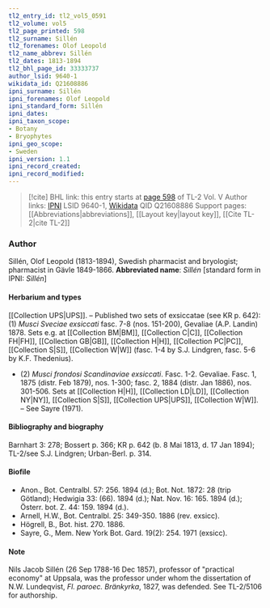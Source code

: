 ```yaml
---
tl2_entry_id: tl2_vol5_0591
tl2_volume: vol5
tl2_page_printed: 598
tl2_surname: Sillén
tl2_forenames: Olof Leopold
tl2_name_abbrev: Sillén
tl2_dates: 1813-1894
tl2_bhl_page_id: 33333737
author_lsid: 9640-1
wikidata_id: Q21608886
ipni_surname: Sillén
ipni_forenames: Olof Leopold
ipni_standard_form: Sillén
ipni_dates: 
ipni_taxon_scope: 
- Botany
- Bryophytes
ipni_geo_scope: 
- Sweden
ipni_version: 1.1
ipni_record_created: 
ipni_record_modified:
---
```


> [!cite] BHL link: this entry starts at [page 598](https://www.biodiversitylibrary.org/page/33333737) of TL-2 Vol. V
> Author links: [IPNI](https://www.ipni.org/a/9640-1) LSID 9640-1, [Wikidata](https://www.wikidata.org/wiki/Q21608886) QID Q21608886
> Support pages: [[Abbreviations|abbreviations]], [[Layout key|layout key]], [[Cite TL-2|cite TL-2]]

### Author

Sillén, Olof Leopold (1813-1894), Swedish pharmacist and bryologist; pharmacist in Gävle 1849-1866. 
**Abbreviated name**: *Sillén* \[standard form in IPNI: *Sillén*\]

#### Herbarium and types

[[Collection UPS|UPS]]. – Published two sets of exsiccatae (see KR p. 642): (1) *Musci Sveciae exsiccati* fasc. 7-8 (nos. 151-200), Gevaliae (A.P. Landin) 1878. Sets e.g. at [[Collection BM|BM]], [[Collection C|C]], [[Collection FH|FH]], [[Collection GB|GB]], [[Collection H|H]], [[Collection PC|PC]], [[Collection S|S]], [[Collection W|W]] (fasc. 1-4 by S.J. Lindgren, fasc. 5-6 by K.F. Thedenius).
- (2) *Musci frondosi Scandinaviae exsiccati*. Fasc. 1-2. Gevaliae. Fasc. 1, 1875 (distr. Feb 1879), nos. 1-300; fasc. 2, 1884 (distr. Jan 1886), nos. 301-506. Sets at [[Collection H|H]], [[Collection LD|LD]], [[Collection NY|NY]], [[Collection S|S]], [[Collection UPS|UPS]], [[Collection W|W]]. – See Sayre (1971).

#### Bibliography and biography

Barnhart 3: 278; Bossert p. 366; KR p. 642 (b. 8 Mai 1813, d. 17 Jan 1894); TL-2/see S.J. Lindgren; Urban-Berl. p. 314.

#### Biofile

- Anon., Bot. Centralbl. 57: 256. 1894 (d.); Bot. Not. 1872: 28 (trip Götland); Hedwigia 33: (66). 1894 (d.); Nat. Nov. 16: 165. 1894 (d.); Österr. bot. Z. 44: 159. 1894 (d.).
- Arnell, H.W., Bot. Centralbl. 25: 349-350. 1886 (rev. exsicc).
- Högrell, B., Bot. hist. 270. 1886.
- Sayre, G., Mem. New York Bot. Gard. 19(2): 254. 1971 (exsicc).

#### Note

Nils Jacob Sillén (26 Sep 1788-16 Dec 1857), professor of "practical economy" at Uppsala, was the professor under whom the dissertation of N.W. Lundeqvist, *Fl. paroec. Bränkyrka*, 1827, was defended. See TL-2/5106 for authorship.

